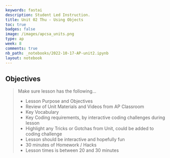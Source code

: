 ```yaml
---
keywords: fastai
description: Student Led Instruction.
title: Unit 02 Thu - Using Objects
toc: true
badges: false
image: /images/apcsa_units.png
type: ap
week: 8
comments: true
nb_path: _notebooks/2022-10-17-AP-unit2.ipynb
layout: notebook
---
```


<!--
#################################################
### THIS FILE WAS AUTOGENERATED! DO NOT EDIT! ###
#################################################
# file to edit: _notebooks/2022-10-17-AP-unit2.ipynb
-->

<div class="container" id="notebook-container">
        
<div class="cell border-box-sizing text_cell rendered"><div class="inner_cell">
<div class="text_cell_render border-box-sizing rendered_html">
<h2 id="Objectives">Objectives<a class="anchor-link" href="#Objectives"> </a></h2><blockquote><p>Make sure lesson has the following...</p>
<ul>
<li>Lesson Purpose and Objectives</li>
<li>Review of Unit Materials and Videos from AP Classroom</li>
<li>Key Vocabulary</li>
<li>Key Coding requirements, by interactive coding challenges during lesson</li>
<li>Highlight any Tricks or Gotchas from Unit, could be added to coding challenge</li>
<li>Lesson should be interactive and hopefully fun</li>
<li>30 minutes of Homework / Hacks</li>
<li>Lesson times is between 20 and 30 minutes</li>
</ul>
</blockquote>

</div>
</div>
</div>
</div>
 

